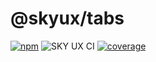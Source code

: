 # @skyux/tabs

[![npm](https://img.shields.io/npm/v/@skyux/tabs.svg)](https://www.npmjs.com/package/@skyux/tabs)
![SKY UX CI](https://github.com/blackbaud/skyux-tabs/workflows/SKY%20UX%20CI/badge.svg)
[![coverage](https://codecov.io/gh/blackbaud/skyux-tabs/branch/master/graphs/badge.svg?branch=master)](https://codecov.io/gh/blackbaud/skyux-tabs/branch/master)
